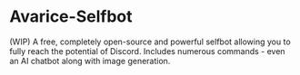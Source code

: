 # Avarice-Selfbot
(WIP) A free, completely open-source and powerful selfbot allowing you to fully reach the potential of Discord. Includes numerous commands - even an AI chatbot along with image generation.
